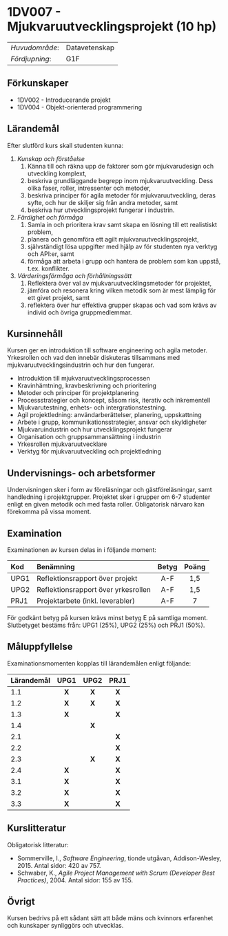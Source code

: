 # 1DV007 - Mjukvaruutvecklingsprojekt (10 hp)

|     |     |
| --- | --- | 
| *Huvudområde*: | Datavetenskap | 
| *Fördjupning*: | G1F | 

## Förkunskaper

- 1DV002 - Introducerande projekt
- 1DV004 - Objekt-orienterad programmering

## Lärandemål

Efter slutförd kurs skall studenten kunna:

1. *Kunskap och förståelse*
    1. Känna till och räkna upp de faktorer som gör mjukvarudesign och utveckling komplext,
    2.	beskriva grundläggande begrepp inom mjukvaruutveckling. Dess olika faser, roller, intressenter och metoder,
    3. beskriva principer för agila metoder för mjukvaruutveckling, deras syfte, och hur de skiljer sig från andra metoder, samt
    4. beskriva hur utvecklingsprojekt fungerar i industrin.
2. *Färdighet och förmåga*
    1.  Samla in och prioritera krav samt skapa en lösning till ett realistiskt problem,
    2.  planera och genomföra ett agilt mjukvaruutvecklingsprojekt,
    3.  självständigt lösa uppgifter med hjälp av för studenten nya verktyg och API:er, samt
    4.  förmåga att arbeta i grupp och hantera de problem som kan uppstå, t.ex. konflikter.
3. *Värderingsförmåga och förhållningssätt*
    1. Reflektera över val av mjukvaruutvecklingsmetoder för projektet,
    2. jämföra och resonera kring vilken metodik som är mest lämplig för ett givet projekt, samt
    3. reflektera över hur effektiva grupper skapas och vad som krävs av individ och övriga gruppmedlemmar.

## Kursinnehåll

Kursen ger en introduktion till software engineering och agila metoder. Yrkesrollen och vad den innebär diskuteras tillsammans med mjukvaruutvecklingsindustrin och hur den fungerar.

- Introduktion till mjukvaruutvecklingsprocessen
- Kravinhämtning, kravbeskrivning och prioritering
- Metoder och principer för projektplanering
- Processstrategier och koncept, såsom risk, iterativ och inkrementell
- Mjukvarutestning, enhets- och intergrationstestning.
- Agil projektledning: användarberättelser, planering, uppskattning
- Arbete i grupp, kommunikationsstrategier, ansvar och skyldigheter
- Mjukvaruindustrin och hur utvecklingsprojekt fungerar
- Organisation och gruppsammansättning i industrin
- Yrkesrollen mjukvaruutvecklare
- Verktyg för mjukvaruutveckling och projektledning

## Undervisnings- och arbetsformer

Undervisningen sker i form av föreläsningar och gästföreläsningar, samt handledning i projektgrupper. Projektet sker i grupper om 6-7 studenter enligt en given metodik och med fasta roller. Obligatorisk närvaro kan förekomma på vissa moment.

## Examination

Examinationen av kursen delas in i följande moment:

| Kod  | Benämning                           | Betyg | Poäng |  
| :--- | :-------------------------------    | :---: | :---: |  
| UPG1 | Reflektionsrapport över projekt     | A-F   | 1,5   |  
| UPG2 | Reflektionsrapport över yrkesrollen | A-F   | 1,5   |  
| PRJ1 | Projektarbete (inkl. leverabler)    | A-F   | 7     |  

För godkänt betyg på kursen krävs minst betyg E på samtliga moment. Slutbetyget bestäms från: UPG1 (25%), UPG2 (25%) och PRJ1 (50%).

## Måluppfyllelse

Examinationsmomenten kopplas till lärandemålen enligt följande:

| Lärandemål | UPG1  | UPG2  | PRJ1  |
| :--------- | :---: | :---: | :---: |
| 1.1        | **X** | **X** | **X** |
| 1.2        | **X** | **X** | **X** |
| 1.3        | **X** |       | **X** |
| 1.4        |       | **X** |       |
| 2.1        |       |       | **X** |
| 2.2        |       |       | **X** |
| 2.3        |       | **X** | **X** |
| 2.4        | **X** |       | **X** |
| 3.1        | **X** |       | **X** |
| 3.2        | **X** |       | **X** |
| 3.3        | **X** |       | **X** |

## Kurslitteratur

Obligatorisk litteratur:

- Sommerville, I., *Software Engineering*, tionde utgåvan, Addison-Wesley, 2015. Antal sidor: 420 av 757.
- Schwaber, K., *Agile Project Management with Scrum (Developer Best Practices)*, 2004. Antal sidor: 155 av 155.

## Övrigt

Kursen bedrivs på ett sådant sätt att både mäns och kvinnors erfarenhet och kunskaper synliggörs och utvecklas.